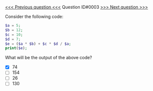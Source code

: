 [<<< Previous question <<<](0002.md)  Question ID#0003 [>>> Next question >>>](0004.md) 

Consider the following code:
```php
$a = 5;
$b = 12;
$c = 10;
$d = 7;
$e = ($a * $b) + $c * $d / $a;
print($e);
```
What will be the output of the above code?

- [x] 74
- [ ] 154
- [ ] 26
- [ ] 130
